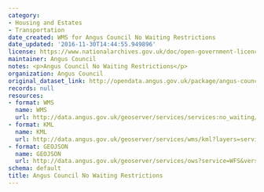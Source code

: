 ```yaml
---
category:
- Housing and Estates
- Transportation
date_created: WMS for Angus Council No Waiting Restrictions
date_updated: '2016-11-30T14:44:55.949896'
license: https://www.nationalarchives.gov.uk/doc/open-government-licence/version/3/
maintainer: Angus Council
notes: <p>Angus Council No Waiting Restrictions</p>
organization: Angus Council
original_dataset_link: http://opendata.angus.gov.uk/package/angus-council-no-waiting-restrictions
records: null
resources:
- format: WMS
  name: WMS
  url: http://data.angus.gov.uk/geoserver/services/services:no_waiting/wms?
- format: KML
  name: KML
  url: http://data.angus.gov.uk/geoserver/services/wms/kml?layers=services:no_waiting&mode=download
- format: GEOJSON
  name: GEOJSON
  url: http://data.angus.gov.uk/geoserver/services/ows?service=WFS&version=1.0.0&request=GetFeature&typeName=services:no_waiting&outputFormat=application%2Fjson&srsName=EPSG:3857
schema: default
title: Angus Council No Waiting Restrictions
---
```

